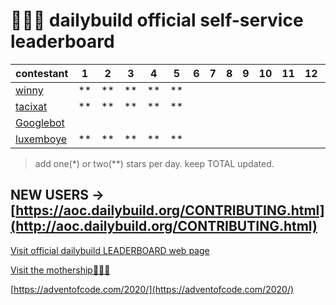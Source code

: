 <!-- coders unite!!! -->

# 🎅💾🌟 dailybuild official self-service leaderboard

| contestant             | 1  | 2  | 3  | 4  | 5  | 6  | 7  | 8  | 9  | 10 | 11 | 12 | 13 | 14 | 15 | 16 | 17 | 18 | 19 | 20 | 21 | 22 | 23 | 24 | TOTAL |
| ---------------------- | -- | -- | -- | -- | -- | -- | -- | -- | -- | -- | -- | -- | -- | -- | -- | ---| -- | -- | -- | -- | -- | -- | -- | -- | ----- |
| [winny][winny]         | ** | ** | ** | ** | ** |    |    |    |    |    |    |    |    |    |    |    |    |    |    |    |    |    |    |    |   10   |
| [tacixat][tacixat]     | ** | ** | ** | ** | ** |    |    |    |    |    |    |    |    |    |    |    |    |    |    |    |    |    |    |    |   10  |
| [Googlebot][Googlebot] |    |    |    |    |    |    |    |    |    |    |    |    |    |    |    |    |    |    |    |    |    |    |    |    |       |
| [luxemboye][luxemboye] | ** | ** | ** | ** | ** |    |    |    |    |    |    |    |    |    |    |    |    |    |    |    |    |    |    |    |   10  |

> add one(*) or two(**) stars per day. keep TOTAL updated.

## NEW USERS -> [https://aoc.dailybuild.org/CONTRIBUTING.html](http://aoc.dailybuild.org/CONTRIBUTING.html)

[Visit official dailybuild LEADERBOARD web page](https://aoc.dailybuild.org/)

[Visit the mothership👩‍🍼🚢](https://dailybuild.org/)

[https://adventofcode.com/2020/](https://adventofcode.com/2020/)

<!-- Add your solution repo here -->

[winny]: https://github.com/winny-/aoc/tree/master/2020
[tacixat]: https://github.com/TACIXAT/AdventOfCode2020
[Googlebot]: #
[luxemboye]: https://github.com/luxemboye
